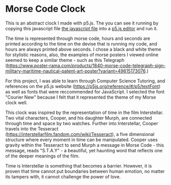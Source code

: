 # Morse Code Clock

This is an abstract clock I made with p5.js. The you can see it running by copying this javascript file [the javascript file](MORSE-CLOCK.js)  into a [p5.js editor](https://editor.p5js.org/alyssabee18/sketches/2bNOpMx_c) and run it.

The time is represented through morse code, hours and seconds are printed according to the time on the devise that is running my code, and hours are always printed above seconds. I chose a black and white theme for stylistic reasons, also, the examples of morse posters I viewed online seemed to keep a similar theme - such as this Telegraph (https://www.poster-rama.com/products/1840-morse-code-telegraph-sign-military-maritime-nautical-patent-art-poster?variant=49615173076.)


For this project, I was able to learn through Computer Science Tutoring, and references on the p5.js website (https://p5js.org/reference/#/p5/textFont) as well as fonts that were reccommended for JavaScript. I selected the font "Courier New" because I felt that it represented the theme of my Morse clock well. 


This clock was inspired by the representation of time in the film Interstellar.  Two vital characters, Cooper, and his daughter Murph, are connected through time and space by two watches.  Further into Interstellar, Cooper travels into the Tesseract (https://interstellarfilm.fandom.com/wiki/Tesseract), a five dimensional structure where every moment in time can be manipulated. Cooper uses gravity within the Tesseract to send Murph a message in Morse Code - this message, reads "S.T.A.Y" - a beautiful, yet haunting word that reflects one of the deeper meanings of the film.

Time is Interstellar is something that becomes a barrier.  However, it is proven that time cannot put boundaries between human emotion, no matter its tampers with, it cannot challenge the power of love. 
